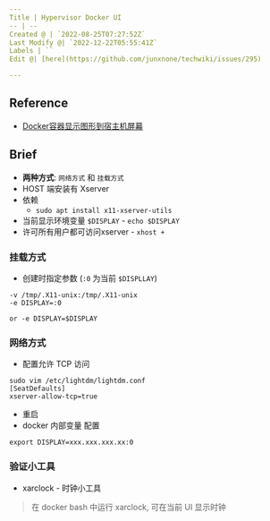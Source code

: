 ```yaml
---
Title | Hypervisor Docker UI
-- | --
Created @ | `2022-08-25T07:27:52Z`
Last Modify @| `2022-12-22T05:55:41Z`
Labels | ``
Edit @| [here](https://github.com/junxnone/techwiki/issues/295)

---
```

## Reference
- [Docker容器显示图形到宿主机屏幕](https://blog.csdn.net/Frank_Abagnale/article/details/80243939)

## Brief
- **两种方式**: `网络方式` 和 `挂载方式`
- HOST 端安装有 Xserver
- 依赖
  - `sudo apt install x11-xserver-utils`
- 当前显示环境变量 `$DISPLAY`  - `echo $DISPLAY`
- 许可所有用户都可访问xserver - `xhost +`

### 挂载方式

- 创建时指定参数  (`:0` 为当前 `$DISPLLAY`)

```
-v /tmp/.X11-unix:/tmp/.X11-unix
-e DISPLAY=:0 

or -e DISPLAY=$DISPLAY
```


### 网络方式

- 配置允许 TCP 访问

```
sudo vim /etc/lightdm/lightdm.conf
[SeatDefaults]
xserver-allow-tcp=true
```

- 重启
- docker 内部变量 配置

```
export DISPLAY=xxx.xxx.xxx.xx:0
```

### 验证小工具

- xarclock - 时钟小工具

> 在 docker bash 中运行 xarclock, 可在当前 UI 显示时钟




